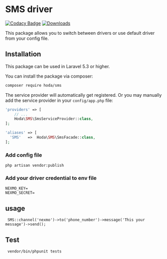 # SMS driver

[![Codacy Badge](https://api.codacy.com/project/badge/Grade/1aba7f28f3f64c59b5d9888f6f33119b)](https://app.codacy.com/gh/hodaa/sms-driver?utm_source=github.com&utm_medium=referral&utm_content=hodaa/sms-driver&utm_campaign=Badge_Grade)
[![Downloads](https://img.shields.io/packagist/dt/hoda/sms-driver)](https://packagist.org/packages/hoda/sms-driver)

This package allows you to switch between drivers or use default driver from your config file.
## Installation

This package can be used in Laravel 5.3 or higher.

You can install the package via composer:

``` bash
composer require hoda/sms
```

The service provider will automatically get registered. Or you may manually add the service provider in your `config/app.php` file:

```php
'providers' => [
    // ...
    Hoda\SMS\SmsServiceProvider::class,
];

'aliases' => [
  'SMS'   =>  Hoda\SMS\SmsFacade::class,
];
```
### Add config file

```shell
php artisan vendor:publish
```

### Add your driver credential to env file 

```shell
NEXMO_KEY=
NEXMO_SECRET=
``` 

## usage
``` dotenv
 SMS::channel('nexmo')->to('phone_number')->message('This your message')->send();
```

## Test
``` shell
 vendor/bin/phpunit tests
```
